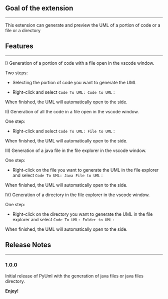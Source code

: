 
## Goal of the extension

---

This extension can generate and preview the UML of a portion of code or a file or a directory

## Features

---

I) Generation of a portion of code with a file open in the vscode window.

Two steps:

- Selecting the portion of code you want to generate the UML 

- Right-click and select `Code To UML: Code to UML` : 

When finished, the UML will automatically open to the side.

II) Generation of all the code in a file open in the vscode window.

One step:

- Right-click and select `Code To UML: File to UML` : 

When finished, the UML will automatically open to the side.

III) Generation of a java file in the file explorer in the vscode window.

One step:

- Right-click on the file you want to generate the UML in the file explorer and select `Code To UML: Java File to UML` : 

When finished, the UML will automatically open to the side.

IV) Generation of a directory in the file explorer in the vscode window.

One step:

- Right-click on the directory you want to generate the UML in the file explorer and select `Code To UML: Folder to UML` : 

When finished, the UML will automatically open to the side.

## Release Notes
---
### 1.0.0
Initial release of PyUml with the generation of java files or java files directory.

**Enjoy!**